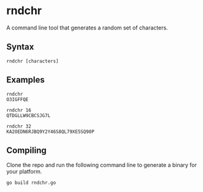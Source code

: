 # rndchr

A command line tool that generates a random set of characters.


## Syntax

```
rndchr [characters]
```


## Examples

```
rndchr
O3IGFFQE

rndchr 16
QTDGLLW9CBCSJG7L

rndchr 32
KA2OEDN6RJBQ9Y2Y46S8QL79XE5SQ90P
```


## Compiling

Clone the repo and run the following command line to generate a binary for your platform.

```
go build rndchr.go
```
